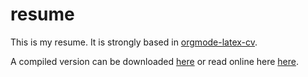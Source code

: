 # resume

This is my resume. It is strongly based in
[orgmode-latex-cv](https://github.com/fasheng/orgmode-latex-cv).

A compiled version can be downloaded [here](docs/resume.pdf)
or read online here [here](https://jgalat.github.io/resume).
